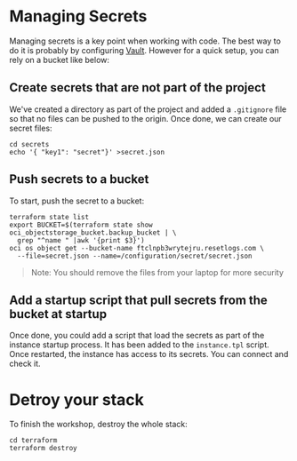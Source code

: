 # Managing Secrets

Managing secrets is a key point when working with code. The best way to do it
is probably by configuring [Vault](https://www.vaultproject.io/). However for
a quick setup, you can rely on a bucket like below:

## Create secrets that are not part of the project

We've created a directory as part of the project and added a `.gitignore` file
so that no files can be pushed to the origin. Once done, we can create our
secret files:

```shell
cd secrets
echo '{ "key1": "secret"}' >secret.json
```

## Push secrets to a bucket

To start, push the secret to a bucket:

```shell
terraform state list
export BUCKET=$(terraform state show oci_objectstorage_bucket.backup_bucket | \
  grep "^name " |awk '{print $3}')
oci os object get --bucket-name ftclnpb3wrytejru.resetlogs.com \
  --file=secret.json --name=/configuration/secret/secret.json
```

> Note: You should remove the files from your laptop for more security

## Add a startup script that pull secrets from the bucket at startup

Once done, you could add a script that load the secrets as part of the instance
startup process. It has been added to the `instance.tpl` script. Once restarted,
the instance has access to its secrets. You can connect and check it.

# Detroy your stack

To finish the workshop, destroy the whole stack:

```shell
cd terraform
terraform destroy
```